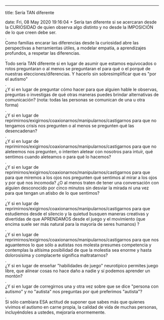 ---

title: Sería TAN diferente

date: Fri, 08 May 2020 19:16:04 +
Sería tan diferente si se acercaran desde la CURIOSIDAD de quien observa algo distinto y no desde la IMPOSICIÓN de lo que creen debe ser.<br />.<br />Como familias encarar las diferencias desde la curiosidad abre las perspectivas a herramientas útiles, a modelar empatía, a aprendizajes profundos, a respetar las diferencias.<br />.<br />Todo sería TAN diferente si en lugar de asumir que estamos equivocados o rotos preguntaran o al menos se preguntaran el para qué o el porqué de nuestras elecciones/diferencias. Y hacerlo sin sobresimplificar que es "por el autismo"<br />.<br />¿Y si en lugar de preguntar cómo hacer para que alguien hable le observas, preguntas o investigas de qué otras maneras puedes brindar alternativas de comunicación? (nota: todas las personas se comunican de una u otra forma)<br />.<br />¿Y si en lugar de reprimirnos/exigirnos/coaxionarnos/manipularnos/castigarnos para que no tengamos crisis nos pregunten o al menos se pregunten qué las desencadenan?<br />.<br />¿Y si en lugar de reprimirnos/exigirnos/coaxionarnos/manipularnos/castigarnos para que no aleteemos nos pregunten, o intenten aletear con nosotros para intuír, qué sentimos cuando aleteamos o para qué lo hacemos?<br />.<br />¿Y si en lugar de reprimirnos/exigirnos/coaxionarnos/manipularnos/castigarnos para que para que miremos a los ojos nos pregunten qué sentimos al mirar a los ojos y por qué nos incomoda? ¿O al menos traten de tener una conversación con alguien desconocido por cinco minutos sin desviar la mirada ni una vez para que tengan un atisbo de lo que sentimos?<br />.<br />¿Y si en lugar de reprimirnos/exigirnos/coaxionarnos/manipularnos/castigarnos para que estudiemos desde el silencio y la quietud busquen maneras creativas y divertidas de que APRENDAMOS desde el juego y el movimiento (que encima suele ser más natural para la mayoría de seres humanos) ?<br />.<br />¿Y si en lugar de reprimirnos/exigirnos/coaxionarnos/manipularnos/castigarnos para que nos aguantemos lo que sólo a autistas nos molesta presumes competencia y contemplas la altísima posibilidad de que la molestia sea enorme y hasta dolorosísima y complacerte significa maltratarnos?<br />.<br />¿Y si en lugar de enseñar "habilidades de juego" neurotípico permites juego libre, que alinear cosas no hace daño a nadie y sí podemos aprender un montón?<br />.<br />¿Y si en lugar de corregirnos una y otra vez sobre que se dice "persona con autismo" y no "autista" nos preguntas por qué preferimos "autista"?<br />.<br />Si sólo cambiara ESA actitud de suponer que sabes más que quienes vivimos el autismo en carne propia, la calidad de vida de muchas personas, incluyéndoles a ustedes, mejoraría enormemente.



